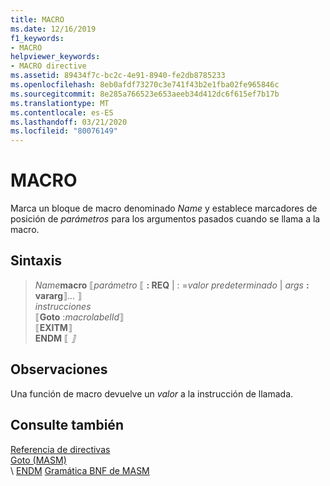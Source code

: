 ```yaml
---
title: MACRO
ms.date: 12/16/2019
f1_keywords:
- MACRO
helpviewer_keywords:
- MACRO directive
ms.assetid: 89434f7c-bc2c-4e91-8940-fe2db8785233
ms.openlocfilehash: 8eb0afdf73270c3e741f43b2e1fba02fe965846c
ms.sourcegitcommit: 8e285a766523e653aeeb34d412dc6f615ef7b17b
ms.translationtype: MT
ms.contentlocale: es-ES
ms.lasthandoff: 03/21/2020
ms.locfileid: "80076149"
---
```

# <a name="macro"></a>MACRO

Marca un bloque de macro denominado *Name* y establece marcadores de posición de *parámetros* para los argumentos pasados cuando se llama a la macro.

## <a name="syntax"></a>Sintaxis

> *Name***macro** ⟦*parámetro* ⟦ **: REQ** | : =*valor predeterminado* | *args* **: vararg**⟧... ⟧\
> *instrucciones*\
⟦**Goto** :*macrolabelId*⟧ \
> ⟦**EXITM**⟧ \
> **ENDM** ⟦ *⟧*

## <a name="remarks"></a>Observaciones

Una función de macro devuelve un *valor* a la instrucción de llamada.

## <a name="see-also"></a>Consulte también

[Referencia de directivas](directives-reference.md)\
[Goto (MASM)](goto-masm.md)\
\ [ENDM](endm.md)
[Gramática BNF de MASM](masm-bnf-grammar.md)
